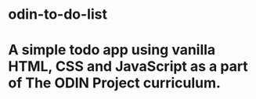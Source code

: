 # odin-to-do-list

# A simple todo app using vanilla HTML, CSS and JavaScript as a part of **The ODIN Project** curriculum.
